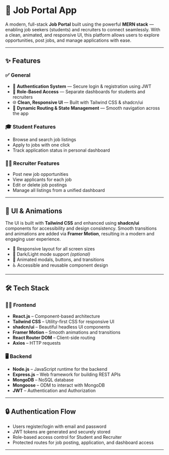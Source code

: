 # 💼 Job Portal App

A modern, full-stack **Job Portal** built using the powerful **MERN stack** — enabling job seekers (students) and recruiters to connect seamlessly. With a clean, animated, and responsive UI, this platform allows users to explore opportunities, post jobs, and manage applications with ease.

---

## ✨ Features

### ✅ General
- 🔐 **Authentication System** — Secure login & registration using JWT
- 👥 **Role-Based Access** — Separate dashboards for students and recruiters
- 🌐 **Clean, Responsive UI** — Built with Tailwind CSS & shadcn/ui
- 🎯 **Dynamic Routing & State Management** — Smooth navigation across the app

### 🎓 Student Features
- Browse and search job listings
- Apply to jobs with one click
- Track application status in personal dashboard

### 🧑‍💼 Recruiter Features
- Post new job opportunities
- View applicants for each job
- Edit or delete job postings
- Manage all listings from a unified dashboard

---

## 🎨 UI & Animations

The UI is built with **Tailwind CSS** and enhanced using **shadcn/ui** components for accessibility and design consistency. Smooth transitions and animations are added via **Framer Motion**, resulting in a modern and engaging user experience.

- 📱 Responsive layout for all screen sizes
- 🌙 Dark/Light mode support *(optional)*
- 💫 Animated modals, buttons, and transitions
- ♿ Accessible and reusable component design

---

## 🛠️ Tech Stack

### 🧑‍💻 Frontend
- **React.js** – Component-based architecture
- **Tailwind CSS** – Utility-first CSS for responsive UI
- **shadcn/ui** – Beautiful headless UI components
- **Framer Motion** – Smooth animations and transitions
- **React Router DOM** – Client-side routing
- **Axios** – HTTP requests

### 🖥️ Backend
- **Node.js** – JavaScript runtime for the backend
- **Express.js** – Web framework for building REST APIs
- **MongoDB** – NoSQL database
- **Mongoose** – ODM to interact with MongoDB
- **JWT** – Authentication and Authorization

---

## 🔒 Authentication Flow

- Users register/login with email and password
- JWT tokens are generated and securely stored
- Role-based access control for Student and Recruiter
- Protected routes for job posting, application, and dashboard access

---

